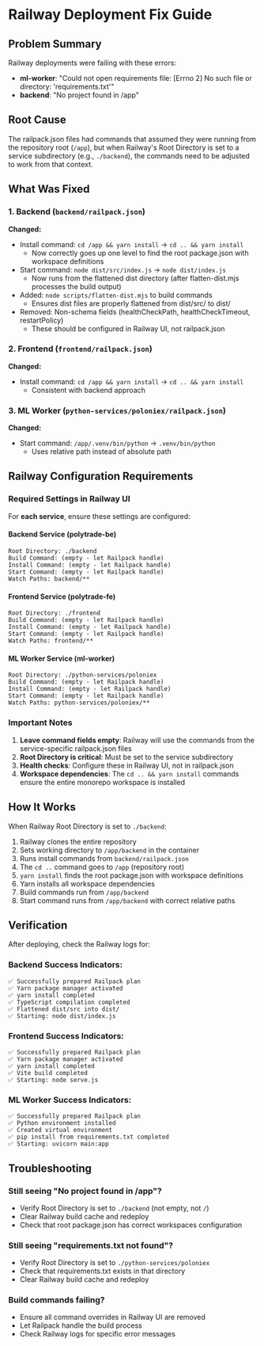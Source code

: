 # Railway Deployment Fix Guide

## Problem Summary

Railway deployments were failing with these errors:
- **ml-worker**: "Could not open requirements file: [Errno 2] No such file or directory: 'requirements.txt'"
- **backend**: "No project found in /app"

## Root Cause

The railpack.json files had commands that assumed they were running from the repository root (`/app`), but when Railway's Root Directory is set to a service subdirectory (e.g., `./backend`), the commands need to be adjusted to work from that context.

## What Was Fixed

### 1. Backend (`backend/railpack.json`)

**Changed:**
- Install command: `cd /app && yarn install` → `cd .. && yarn install`
  - Now correctly goes up one level to find the root package.json with workspace definitions
- Start command: `node dist/src/index.js` → `node dist/index.js`
  - Now runs from the flattened dist directory (after flatten-dist.mjs processes the build output)
- Added: `node scripts/flatten-dist.mjs` to build commands
  - Ensures dist files are properly flattened from dist/src/ to dist/
- Removed: Non-schema fields (healthCheckPath, healthCheckTimeout, restartPolicy)
  - These should be configured in Railway UI, not railpack.json

### 2. Frontend (`frontend/railpack.json`)

**Changed:**
- Install command: `cd /app && yarn install` → `cd .. && yarn install`
  - Consistent with backend approach

### 3. ML Worker (`python-services/poloniex/railpack.json`)

**Changed:**
- Start command: `/app/.venv/bin/python` → `.venv/bin/python`
  - Uses relative path instead of absolute path

## Railway Configuration Requirements

### Required Settings in Railway UI

For **each service**, ensure these settings are configured:

#### Backend Service (polytrade-be)
```
Root Directory: ./backend
Build Command: (empty - let Railpack handle)
Install Command: (empty - let Railpack handle)
Start Command: (empty - let Railpack handle)
Watch Paths: backend/**
```

#### Frontend Service (polytrade-fe)
```
Root Directory: ./frontend
Build Command: (empty - let Railpack handle)
Install Command: (empty - let Railpack handle)
Start Command: (empty - let Railpack handle)
Watch Paths: frontend/**
```

#### ML Worker Service (ml-worker)
```
Root Directory: ./python-services/poloniex
Build Command: (empty - let Railpack handle)
Install Command: (empty - let Railpack handle)
Start Command: (empty - let Railpack handle)
Watch Paths: python-services/poloniex/**
```

### Important Notes

1. **Leave command fields empty**: Railway will use the commands from the service-specific railpack.json files
2. **Root Directory is critical**: Must be set to the service subdirectory
3. **Health checks**: Configure these in Railway UI, not in railpack.json
4. **Workspace dependencies**: The `cd .. && yarn install` commands ensure the entire monorepo workspace is installed

## How It Works

When Railway Root Directory is set to `./backend`:
1. Railway clones the entire repository
2. Sets working directory to `/app/backend` in the container
3. Runs install commands from `backend/railpack.json`
4. The `cd ..` command goes to `/app` (repository root)
5. `yarn install` finds the root package.json with workspace definitions
6. Yarn installs all workspace dependencies
7. Build commands run from `/app/backend`
8. Start command runs from `/app/backend` with correct relative paths

## Verification

After deploying, check the Railway logs for:

### Backend Success Indicators:
```
✅ Successfully prepared Railpack plan
✅ Yarn package manager activated
✅ yarn install completed
✅ TypeScript compilation completed
✅ Flattened dist/src into dist/
✅ Starting: node dist/index.js
```

### Frontend Success Indicators:
```
✅ Successfully prepared Railpack plan
✅ Yarn package manager activated
✅ yarn install completed
✅ Vite build completed
✅ Starting: node serve.js
```

### ML Worker Success Indicators:
```
✅ Successfully prepared Railpack plan
✅ Python environment installed
✅ Created virtual environment
✅ pip install from requirements.txt completed
✅ Starting: uvicorn main:app
```

## Troubleshooting

### Still seeing "No project found in /app"?
- Verify Root Directory is set to `./backend` (not empty, not `/`)
- Clear Railway build cache and redeploy
- Check that root package.json has correct workspaces configuration

### Still seeing "requirements.txt not found"?
- Verify Root Directory is set to `./python-services/poloniex`
- Check that requirements.txt exists in that directory
- Clear Railway build cache and redeploy

### Build commands failing?
- Ensure all command overrides in Railway UI are removed
- Let Railpack handle the build process
- Check Railway logs for specific error messages
